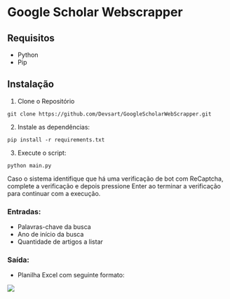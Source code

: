 # Google Scholar Webscrapper

## **Requisitos**

 - Python
 - Pip

## **Instalação**

1. Clone o Repositório

```
git clone https://github.com/Devsart/GoogleScholarWebScrapper.git
```

2. Instale as dependências:

```
pip install -r requirements.txt
```

3. Execute o script:

```
python main.py
```

Caso o sistema identifique que há uma verificação de bot com ReCaptcha, complete a verificação e depois pressione Enter ao terminar a verificação para continuar com a execução.

### **Entradas**:
 - Palavras-chave da busca
 - Ano de início da busca
 - Quantidade de artigos a listar

### **Saída**:
 - Planilha Excel com seguinte formato:
    
  ![](https://i.ibb.co/m9wRPc6/planilha.png)